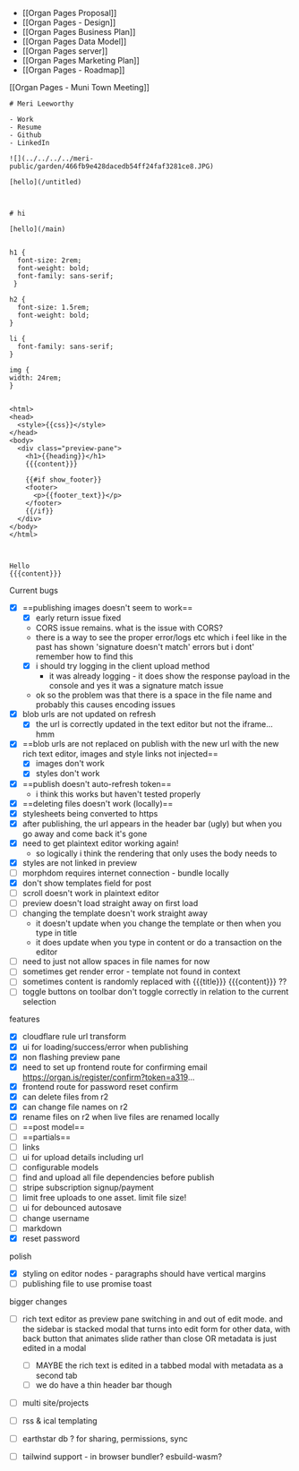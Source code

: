- [[Organ Pages Proposal]]
- [[Organ Pages - Design]]
- [[Organ Pages Business Plan]]
- [[Organ Pages Data Model]]
- [[Organ Pages server]]
- [[Organ Pages Marketing Plan]]
- [[Organ Pages - Roadmap]]

[[Organ Pages - Muni Town Meeting]]




```
# Meri Leeworthy
 
- Work
- Resume
- Github
- LinkedIn

![](../../../../meri-public/garden/466fb9e428dacedb54ff24faf3281ce8.JPG)

[hello](/untitled)



# hi

[hello](/main)


h1 {
  font-size: 2rem;
  font-weight: bold;
  font-family: sans-serif;
 }

h2 {
  font-size: 1.5rem;
  font-weight: bold;
}

li {
  font-family: sans-serif;
}

img {
width: 24rem;
}


<html>
<head>
  <style>{{css}}</style>
</head>
<body>
  <div class="preview-pane">
    <h1>{{heading}}</h1>
    {{{content}}}
            
    {{#if show_footer}}
    <footer>
      <p>{{footer_text}}</p>
    </footer>
    {{/if}}
  </div>
</body>
</html>



Hello
{{{content}}}
```


Current bugs
- [x] ==publishing images doesn't seem to work==
	- [x] early return issue fixed
	- CORS issue remains. what is the issue with CORS?
	- there is a way to see the proper error/logs etc which i feel like in the past has shown 'signature doesn't match' errors but i dont' remember how to find this
	- [x] i should try logging in the client upload method 
		- it was already logging - it does show the response payload in the console and yes it was a signature match issue
	- ok so the problem was that there is a space in the file name and probably this causes encoding issues
- [x] blob urls are not updated on refresh
	- [x] the url is correctly updated in the text editor but not the iframe... hmm
- [x] ==blob urls are not replaced on publish with the new url with the new rich text editor, images and style links not injected==
	- [x] images don't work
	- [x] styles don't work
- [x] ==publish doesn't auto-refresh token==
	- i think this works but haven't tested properly
- [x] ==deleting files doesn't work (locally)==
- [x] stylesheets being converted to https
- [x] after publishing, the url appears in the header bar (ugly) but when you go away and come back it's gone
- [x] need to get plaintext editor working again!
	- so logically i think the rendering that only uses the body needs to 
- [x] styles are not linked in preview
- [ ] morphdom requires internet connection - bundle locally
- [x] don't show templates field for post
- [ ] scroll doesn't work in plaintext editor
- [ ] preview doesn't load straight away on first load
- [ ] changing the template doesn't work straight away
	- it doesn't update when you change the template or then when you type in title
	- it does update when you type in content or do a transaction on the editor
- [ ] need to just not allow spaces in file names for now
- [ ] sometimes get render error - template not found in context
- [ ] sometimes content is randomly replaced with {{{title}}} {{{content}}} ??
- [ ] toggle buttons on toolbar don't toggle correctly in relation to the current selection

features
- [x] cloudflare rule url transform
- [x] ui for loading/success/error when publishing
- [x] non flashing preview pane
- [x] need to set up frontend route for confirming email https://organ.is/register/confirm?token=a319...
- [x] frontend route for password reset confirm
- [x] can delete files from r2
- [x] can change file names on r2
- [x] rename files on r2 when live files are renamed locally
- [ ] ==post model==
- [ ] ==partials==
- [ ] links
- [ ] ui for upload details including url
- [ ] configurable models
- [ ] find and upload all file dependencies before publish
- [ ] stripe subscription signup/payment
- [ ] limit free uploads to one asset. limit file size!
- [ ] ui for debounced autosave
- [ ] change username
- [ ] markdown
- [x] reset password

polish
- [x] styling on editor nodes - paragraphs should have vertical margins
- [ ] publishing file to use promise toast

bigger changes
- [ ] rich text editor as preview pane switching in and out of edit mode. and the sidebar is stacked modal that turns into edit form for other data, with back button that animates slide rather than close OR metadata is just edited in a modal 
	- [ ] MAYBE the rich text is edited in a tabbed modal with metadata as a second tab
	- [ ] we do have a thin header bar though
- [ ] multi site/projects
- [ ] rss & ical templating
- [ ] earthstar db ? for sharing, permissions, sync
- [ ] tailwind support - in browser bundler? esbuild-wasm?


